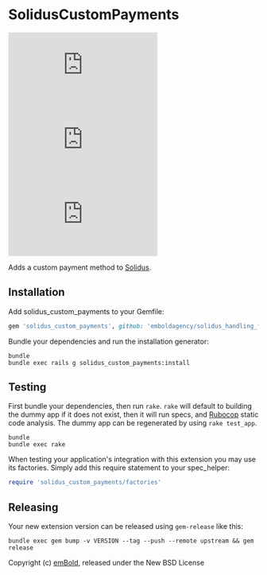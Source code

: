# SolidusCustomPayments

![Semantic Versioning](https://embold.net/api/github/badge/semver.php?repo=solidus_custom_payment_method) <!--
--> [![release.yml](https://embold.net/api/github/badge/workflow-status.php?repo=solidus_custom_payment_method&workflow=release.yml)](https://github.com/emboldagency/solidus_custom_payment_method/actions/workflows/release.yml) <!--
--> [![ci.yml](https://embold.net/api/github/badge/workflow-status.php?repo=solidus_custom_payment_method&workflow=ci.yml)](https://github.com/emboldagency/solidus_custom_payment_method/actions/workflows/ci.yml)

Adds a custom payment method to [Solidus](https://github.com/solidusio/solidus).

## Installation

Add solidus_custom_payments to your Gemfile:

```ruby
gem 'solidus_custom_payments', github: 'emboldagency/solidus_handling_fees', branch: 'master' 
```

Bundle your dependencies and run the installation generator:

```shell
bundle
bundle exec rails g solidus_custom_payments:install
```

## Testing

First bundle your dependencies, then run `rake`. `rake` will default to building the dummy app if it does not exist, then it will run specs, and [Rubocop](https://github.com/rubocop/rubocop) static code analysis. The dummy app can be regenerated by using `rake test_app`.

```shell
bundle
bundle exec rake
```

When testing your application's integration with this extension you may use its factories.
Simply add this require statement to your spec_helper:

```ruby
require 'solidus_custom_payments/factories'
```

## Releasing

Your new extension version can be released using `gem-release` like this:

```shell
bundle exec gem bump -v VERSION --tag --push --remote upstream && gem release
```

Copyright (c) [emBold](https://github.com/emboldagency), released under the New BSD License

